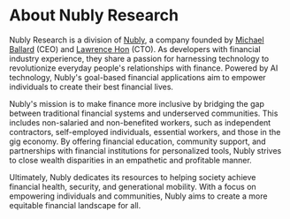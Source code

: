 #  About Nubly Research

Nubly Research is a division of [Nubly](https://www.livenubly.com/), a company founded by [Michael Ballard](https://www.linkedin.com/in/quantamentals/) (CEO) and [Lawrence Hon](https://www.linkedin.com/in/lawrence-hon/) (CTO). As developers with financial industry experience, they share a passion for harnessing technology to revolutionize everyday people's relationships with finance. Powered by AI technology, Nubly's goal-based financial applications aim to empower individuals to create their best financial lives.

Nubly's mission is to make finance more inclusive by bridging the gap between traditional financial systems and underserved communities. This includes non-salaried and non-benefited workers, such as independent contractors, self-employed individuals, essential workers, and those in the gig economy. By offering financial education, community support, and partnerships with financial institutions for personalized tools, Nubly strives to close wealth disparities in an empathetic and profitable manner.

Ultimately, Nubly dedicates its resources to helping society achieve financial health, security, and generational mobility. With a focus on empowering individuals and communities, Nubly aims to create a more equitable financial landscape for all.
